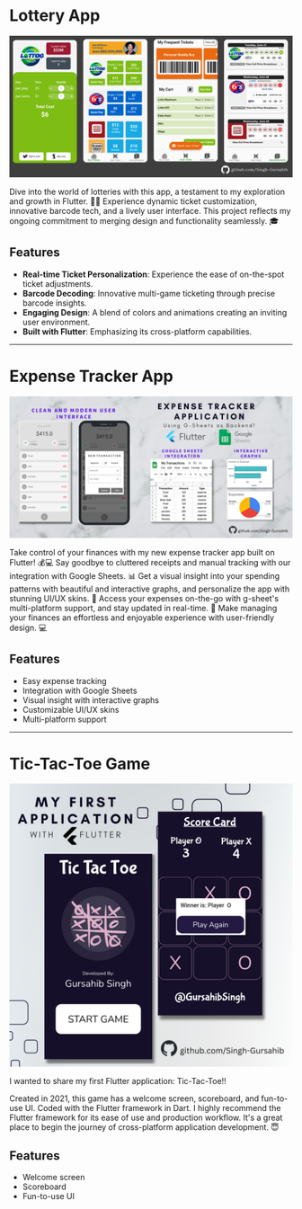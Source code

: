 # Lottery App

<img src="lotteryApp.png" alt="Expense Tracker App Screenshot" width="600">

Dive into the world of lotteries with this app, a testament to my exploration and growth in Flutter. 🌈📱 Experience dynamic ticket customization, innovative barcode tech, and a lively user interface. This project reflects my ongoing commitment to merging design and functionality seamlessly. 🎓

## Features

- **Real-time Ticket Personalization**: Experience the ease of on-the-spot ticket adjustments.
- **Barcode Decoding**: Innovative multi-game ticketing through precise barcode insights.
- **Engaging Design**: A blend of colors and animations creating an inviting user environment.
- **Built with Flutter**: Emphasizing its cross-platform capabilities.

---
# Expense Tracker App

<img src="Untitled.png" alt="Expense Tracker App Screenshot" width="600">

Take control of your finances with my new expense tracker app built on Flutter! 💰💻 Say goodbye to cluttered receipts and manual tracking with our integration with Google Sheets. 📊 Get a visual insight into your spending patterns with beautiful and interactive graphs, and personalize the app with stunning UI/UX skins. 🎨 Access your expenses on-the-go with g-sheet's multi-platform support, and stay updated in real-time. 📱 Make managing your finances an effortless and enjoyable experience with user-friendly design. 💻

## Features

- Easy expense tracking
- Integration with Google Sheets
- Visual insight with interactive graphs
- Customizable UI/UX skins
- Multi-platform support

---
# Tic-Tac-Toe Game

<img src="tictactoe.png" alt="Expense Tracker App Screenshot" width="600">

I wanted to share my first Flutter application: Tic-Tac-Toe!!

Created in 2021, this game has a welcome screen, scoreboard, and fun-to-use UI. Coded with the Flutter framework in Dart. I highly recommend the Flutter framework for its ease of use and production workflow. It's a great place to begin the journey of cross-platform application development. 😇

## Features

- Welcome screen
- Scoreboard
- Fun-to-use UI

